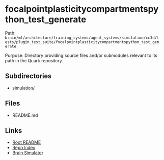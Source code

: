 # focalpointplasticitycompartmentspython_test_generate

Path: `brain/ml/architecture/training_systems/agent_systems/simulation/cc3d/tests/plugin_test_suite/focalpointplasticitycompartmentspython_test_generate`

Purpose: Directory providing source files and/or submodules relevant to its path in the Quark repository.

## Subdirectories
- simulation/

## Files
- README.md

## Links
- [Root README](../../../../../../../../../README.md)
- [Repo Index](../../../../../../../../../repo_index.json)
- [Brain Simulator](../../../../../../../../../brain/architecture/brain_simulator.py)
